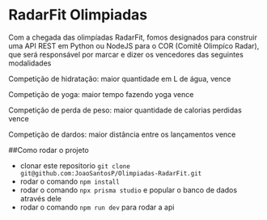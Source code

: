 # RadarFit Olimpiadas

Com a chegada das olimpíadas RadarFit, fomos designados para construir uma API REST em Python ou NodeJS para o COR (Comitê Olimpíco Radar), que será responsável por marcar e dizer os vencedores das seguintes modalidades

Competição de hidratação: maior quantidade em L de água, vence

Competição de yoga: maior tempo fazendo yoga vence

Competição de perda de peso: maior quantidade de calorias perdidas vence

Competição de dardos: maior distância entre os lançamentos vence

##Como rodar o projeto

- clonar este repositorio `git clone git@github.com:JoaoSantosP/Olimpiadas-RadarFit.git`
- rodar o comando `npm install`
- rodar o comando `npx prisma studio` e popular o banco de dados através dele
- rodar o comando `npm run dev` para rodar a api
